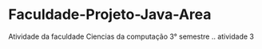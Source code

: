 # Faculdade-Projeto-Java-Area
Atividade da faculdade Ciencias da computação 3° semestre .. atividade 3

